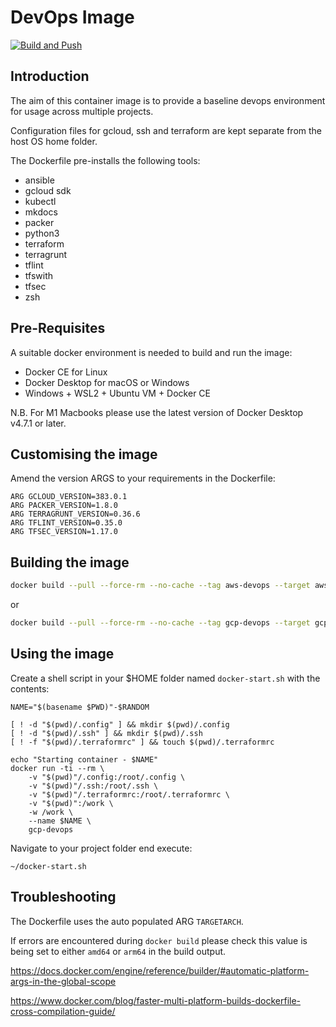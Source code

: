 # DevOps Image
[![Build and Push](https://github.com/nhsy/devops-image/actions/workflows/main.yml/badge.svg)](https://github.com/nhsy/gcp-devops-image/actions/workflows/main.yml)

## Introduction
The aim of this container image is to provide a baseline devops environment for usage across multiple projects.

Configuration files for gcloud, ssh and terraform are kept separate from the host OS home folder.

The Dockerfile pre-installs the following tools:

* ansible
* gcloud sdk
* kubectl
* mkdocs
* packer
* python3
* terraform
* terragrunt
* tflint
* tfswith
* tfsec
* zsh

## Pre-Requisites

A suitable docker environment is needed to build and run the image:
* Docker CE for Linux
* Docker Desktop for macOS or Windows
* Windows + WSL2 + Ubuntu VM + Docker CE 

N.B. For M1 Macbooks please use the latest version of Docker Desktop v4.7.1 or later.

## Customising the image
Amend the version ARGS to your requirements in the Dockerfile:

```text
ARG GCLOUD_VERSION=383.0.1
ARG PACKER_VERSION=1.8.0
ARG TERRAGRUNT_VERSION=0.36.6
ARG TFLINT_VERSION=0.35.0
ARG TFSEC_VERSION=1.17.0
```

## Building the image
```bash
docker build --pull --force-rm --no-cache --tag aws-devops --target aws-devops .
```
or

```bash
docker build --pull --force-rm --no-cache --tag gcp-devops --target gcp-devops .
```

## Using the image
Create a shell script in your $HOME folder named `docker-start.sh` with the contents:
```shell
NAME="$(basename $PWD)"-$RANDOM

[ ! -d "$(pwd)/.config" ] && mkdir $(pwd)/.config
[ ! -d "$(pwd)/.ssh" ] && mkdir $(pwd)/.ssh
[ ! -f "$(pwd)/.terraformrc" ] && touch $(pwd)/.terraformrc

echo "Starting container - $NAME"
docker run -ti --rm \
    -v "$(pwd)"/.config:/root/.config \
    -v "$(pwd)"/.ssh:/root/.ssh \
    -v "$(pwd)"/.terraformrc:/root/.terraformrc \
    -v "$(pwd)":/work \
    -w /work \
    --name $NAME \
    gcp-devops
```
Navigate to your project folder end execute:
```shell
~/docker-start.sh
```

## Troubleshooting
The Dockerfile uses the auto populated ARG `TARGETARCH`.

If errors are encountered during `docker build` please check this value is being set to either `amd64` or `arm64` in the build output.

https://docs.docker.com/engine/reference/builder/#automatic-platform-args-in-the-global-scope

https://www.docker.com/blog/faster-multi-platform-builds-dockerfile-cross-compilation-guide/
